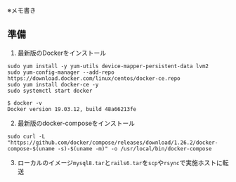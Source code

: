 ※メモ書き
## 準備
1. 最新版のDockerをインストール
```
sudo yum install -y yum-utils device-mapper-persistent-data lvm2
sudo yum-config-manager --add-repo https://download.docker.com/linux/centos/docker-ce.repo
sudo yum install docker-ce -y
sudo systemctl start docker
```
```
$ docker -v
Docker version 19.03.12, build 48a66213fe
```
2. 最新版のdocker-composeをインストール
```
sudo curl -L "https://github.com/docker/compose/releases/download/1.26.2/docker-compose-$(uname -s)-$(uname -m)" -o /usr/local/bin/docker-compose
```
3. ローカルのイメージ`mysql8.tar`と`rails6.tar`を`scp`や`rsync`で実施ホストに転送
